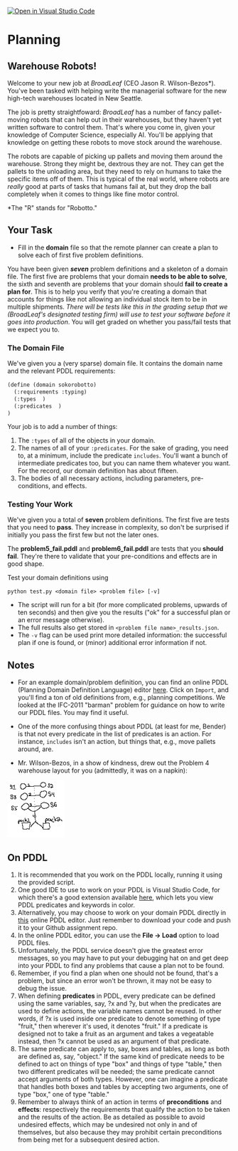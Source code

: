 [![Open in Visual Studio Code](https://classroom.github.com/assets/open-in-vscode-c66648af7eb3fe8bc4f294546bfd86ef473780cde1dea487d3c4ff354943c9ae.svg)](https://classroom.github.com/online_ide?assignment_repo_id=9431546&assignment_repo_type=AssignmentRepo)
# Planning

## Warehouse Robots!

Welcome to your new job at _BroadLeaf_ (CEO Jason R. Wilson-Bezos\*).
You've been tasked with helping write the managerial software for the 
new high-tech warehouses located in New Seattle.

The job is pretty straightfoward: _BroadLeaf_ has a number of fancy 
pallet-moving robots that can help out in their warehouses, but they
haven't yet written software to control them. That's where you come
in, given your knowledge of Computer Science, especially AI. You'll be applying
that knowledge on getting these robots to move stock around the 
warehouse.

The robots are capable of picking up pallets and moving them around 
the warehouse. Strong they might be, dextrous they are not. They can
get the pallets to the unloading area, but they need to rely on humans
to take the specific items off of them. This is typical of the real
world, where robots are _really_ good at parts of tasks that humans
fail at, but they drop the ball completely when it comes to things like 
fine motor control.

\*The "R" stands for "Robotto."

## Your Task

* Fill in the __domain__ file so that the remote planner can create a plan
to solve each of first five problem definitions.

You have been given ___seven___ problem definitions and a skeleton of a 
domain file. The first five are problems that your domain __needs to be
able to solve__, the sixth and seventh are problems that your domain
should __fail to create a plan for__. This is to help you verify that
you're creating a domain that accounts for things like not 
allowing an individual stock item to be in multiple shipments. _There
will be tests like this in the grading setup that we (BroadLeaf's
designated testing firm) will use to test your software before it goes
into production_. You will get graded on whether you pass/fail tests that
we expect you to.

### The Domain File

We've given you a (very sparse) domain file. It contains the domain
name and the relevant PDDL requirements:

```
(define (domain sokorobotto)
  (:requirements :typing)
  (:types  )
  (:predicates  )
)
```

Your job is to add a number of things:

1. The `:types` of all of the objects in your domain.
2. The names of all of your `:predicates`. For the sake of grading, you
need to, at a minimum, include the predicate `includes`. You'll want a
bunch of intermediate predicates too, but you can name them whatever
you want. For the record, our domain definition has about fifteen.
3. The bodies of all necessary actions, including parameters, pre-conditions,
and effects.


### Testing Your Work

We've given you a total of __seven__ problem definitions. The first five
are tests that you need to __pass__. They increase in complexity, so don't
be surprised if initially you pass the first few but not the later 
ones.

The __problem5_fail.pddl__ and __problem6_fail.pddl__ are tests that you __should fail__. 
They're there to validate that your pre-conditions and effects are in good
shape.

Test your domain definitions using
```
python test.py <domain file> <problem file> [-v]
```
* The script will run for a bit (for more complicated problems, upwards
of ten seconds) and then give you the results ("ok" for a successful plan
or an error message otherwise).
* The full results also get stored in `<problem file name>_results.json`.
* The `-v` flag can be used print more detailed information: the successful
plan if one is found, or (minor) additional error information if not.

## Notes

* For an example domain/problem definition, you can find an online PDDL
(Planning Domain Definition Language) editor [here](http://editor.planning.domains/#).
Click on `Import`, and you'll find
a ton of old definitions from, e.g., planning competitions.
We looked at the IFC-2011 "barman" problem for guidance on how to 
write our PDDL files. You may find it useful.

* One of the more confusing things about PDDL (at least for me,
Bender) is that not every predicate in the list of predicates is an 
action. For instance, `includes` isn't an action, but things that, e.g., move pallets around, are.

* Mr. Wilson-Bezos, in a show of kindness, drew out the Problem 4 
warehouse layout for you (admittedly, it was on a napkin):

![map](./lol.jpg)

## On PDDL

1. It is recommended that you work on the PDDL locally, running it using the provided script.
2. One good IDE to use to work on your PDDL is Visual Studio Code, for which there's a good extension available [here](https://marketplace.visualstudio.com/items?itemName=jan-dolejsi.pddl), which lets you view PDDL predicates and keywords in color.
3. Alternatively, you may choose to work on your domain PDDL directly in [this](http://editor.planning.domains/#) online PDDL editor. Just remember to download your code and push it to your Github assignment repo.
4. In the online PDDL editor, you can use the __File -> Load__ option to load PDDL files.
5. Unfortunately, the PDDL service doesn't give the greatest error messages, so you may have to put your debugging hat on and get deep into your PDDL to find any problems that cause a plan not to be found.
6. Remember, if you find a plan when one should not be found, that's a problem, but since an error won't be thrown, it may not be easy to debug the issue.
7. When defining __predicates__ in PDDL, every predicate can be defined using the same variables, say, ?x and ?y, but when the predicates are used to define actions, the variable names cannot be reused. In other words, if ?x is used inside one predicate to denote something of type "fruit," then wherever it's used, it denotes "fruit." If a predicate is designed not to take a fruit as an argument and takes a vegeatable instead, then ?x cannot be used as an argument of that predicate.
8. The same predicate can apply to, say, boxes and tables, as long as both are defined as, say, "object." If the same kind of predicate needs to be defined to act on things of type "box" and things of type "table," then two different predicates will be needed; the same predicate cannot accept arguments of both types. However, one can imagine a predicate that handles both boxes and tables by accepting two arguments, one of type "box," one of type "table."
9. Remember to always think of an action in terms of __preconditions__ and __effects__: respectively the requirements that qualify the action to be taken and the results of the action. Be as detailed as possible to avoid undesired effects, which may be undesired not only in and of themselves, but also because they may prohibit certain preconditions from being met for a subsequent desired action.
